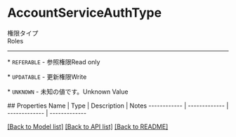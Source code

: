 # AccountServiceAuthType

<div lang=\"ja\">権限タイプ</div> <div lang=\"en\">Roles</div> <hr> <p>* <code>REFERABLE</code> - <span lang=\"ja\">参照権限</span><span lang=\"en\">Read only</span></p> <p>* <code>UPDATABLE</code> - <span lang=\"ja\">更新権限</span><span lang=\"en\">Write</span></p> <p>* <code>UNKNOWN</code> - <span lang=\"ja\">未知の値です。</span><span lang=\"en\">Unknown Value</span></p> 
## Properties
Name | Type | Description | Notes
------------ | ------------- | ------------- | -------------

[[Back to Model list]](../README.md#documentation-for-models) [[Back to API list]](../README.md#documentation-for-api-endpoints) [[Back to README]](../README.md)


